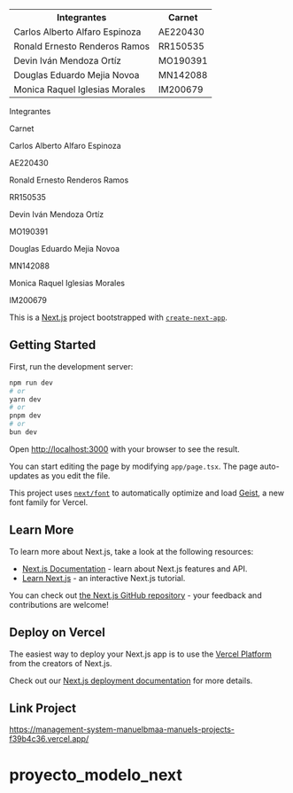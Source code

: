 <table>
 <tr><th>Integrantes</th><th>Carnet</th></tr>
 <tr><td>Carlos Alberto Alfaro Espinoza </td><td>AE220430</td></tr>
 <tr><td>Ronald Ernesto Renderos Ramos  </td><td>RR150535</td></tr>
 <tr><td>Devin Iván Mendoza Ortíz  </td><td>MO190391</td></tr>
 <tr><td>Douglas Eduardo Mejia Novoa  </td><td>MN142088</td></tr>
 <tr><td>Monica Raquel Iglesias Morales  </td><td>IM200679</td></tr>
</table>
Integrantes 

Carnet 

Carlos Alberto Alfaro Espinoza 
 
AE220430 

Ronald Ernesto Renderos Ramos 

RR150535 

Devin Iván Mendoza Ortíz 

MO190391 

Douglas Eduardo Mejia Novoa 

MN142088 

Monica Raquel Iglesias Morales 

IM200679 



This is a [Next.js](https://nextjs.org) project bootstrapped with [`create-next-app`](https://nextjs.org/docs/app/api-reference/cli/create-next-app).

## Getting Started

First, run the development server:

```bash
npm run dev
# or
yarn dev
# or
pnpm dev
# or
bun dev
```

Open [http://localhost:3000](http://localhost:3000) with your browser to see the result.

You can start editing the page by modifying `app/page.tsx`. The page auto-updates as you edit the file.

This project uses [`next/font`](https://nextjs.org/docs/app/building-your-application/optimizing/fonts) to automatically optimize and load [Geist](https://vercel.com/font), a new font family for Vercel.

## Learn More

To learn more about Next.js, take a look at the following resources:

- [Next.js Documentation](https://nextjs.org/docs) - learn about Next.js features and API.
- [Learn Next.js](https://nextjs.org/learn) - an interactive Next.js tutorial.

You can check out [the Next.js GitHub repository](https://github.com/vercel/next.js) - your feedback and contributions are welcome!

## Deploy on Vercel

The easiest way to deploy your Next.js app is to use the [Vercel Platform](https://vercel.com/new?utm_medium=default-template&filter=next.js&utm_source=create-next-app&utm_campaign=create-next-app-readme) from the creators of Next.js.

Check out our [Next.js deployment documentation](https://nextjs.org/docs/app/building-your-application/deploying) for more details.

## Link Project

https://management-system-manuelbmaa-manuels-projects-f39b4c36.vercel.app/
# proyecto_modelo_next
